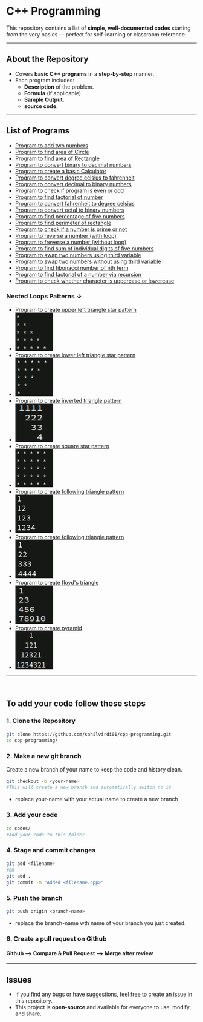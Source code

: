 #  C++ Programming

This repository contains a list of **simple, well-documented codes** starting from the very basics — perfect for self-learning or classroom reference.

---

## About the Repository
- Covers **basic C++ programs** in a **step-by-step** manner.
- Each program includes:
  - **Description** of the problem.
  - **Formula** (if applicable).
  - **Sample Output**.
  - **source code**.

---

## List of Programs

- [Program to add two numbers](codes/add-two-numbers.cpp)
- [Program to find area of Circle](codes/area-of-circle.cpp)
- [Program to find area of Rectangle](codes/area-of-ractangle.cpp)
- [Program to convert binary to decimal numbers](codes/binary_to_decimal.cpp)
- [Program to create a basic Calculator](codes/calculator.cpp)
- [Program to convert degree celsius to fahrenheit](codes/celsius-to-fahrenheit.cpp)
- [Program to convert decimal to binary numbers](codes/decimal_to_binary.cpp)
- [Program to check if program is even or odd](codes/even-or-odd.cpp)
- [Program to find factorial of number](codes/factorial-of-number.cpp)
- [Program to convert fahrenheit to degree celsius](codes/fahrenheit-to-celsius.cpp)
- [Program to convert octal to binary numbers](codes/octal_to_binary.cpp)
- [Program to find percentage of five numbers](codes/percentage-of-five-num.cpp)
- [Program to find perimeter of rectangle](codes/perimeter-of-rectangle.cpp)
- [Program to check if a number is prime or not](codes/prime-number-or-not.cpp)
- [Program to reverse a number (with loop)](codes/reverse-number-with-loop.cpp)
- [Program to freverse a number (without loop)](codes/preverse-number-without-loop.cpp)
- [Program to find sum of individual digits of five numbers](codes/sum-of-digits-of-five-digits-num.cpp)
- [Program to swap two numbers using third variable](cpdes/swap-two-numbers-using-variable.cpp)
- [Program to swap two numbers without using third variable](codes/swap-two-numbers-without-third-variable.cpp)
- [Program to find fibonacci number of nth term](codes/fibonacci.cpp)
- [Program to find factorial of a number via recursion](codes/factorial.cpp)
- [Program to check whether character is uppercase or lowercase](codes/uppercase-or-lowercase.cpp)
### Nested Loops Patterns ↓
- [Program to create upper left triangle star pattern](codes/loop-patterns/upper-left-triangle.cpp)
- <img style="width:100px;height:100px" src="media/lower-left-pattern.png">
- [Program to create lower left triangle star pattern](codes/loop-patterns/lower-left-triangle.cpp)
- <img style="width:100px;height:100px" src="media/upper-left-pattern.png">
- [Program to create inverted triangle pattern ](codes/loop-patterns/inverted-triangle-patteren.cpp)
- <img style="width:100px;height:100px" src="media/inverted-triangle.png">
- [Program to create square star pattern](codes/loop-patterns/square.cpp)
- <img style="width:100px;height:100px" src="media/square.png">
- [Program to create following triangle pattern](codes/loop-patterns/triangle-pattern.cpp)
- <img style="width:100px;height:100px" src="media/triangle2-patteren.png">
- [Program to create following triangle pattern](codes/loop-patterns/triangle-pattern2.cpp)
- <img style="width:100px;height:100px" src="media/triangle3-patteren.png">
- [Program to create floyd's triangle](codes/loop-patterns/floyd-triangle.cpp)
- <img style="width:100px;height:100px" src="media/floyds-triangle.png">
- [Program to create pyramid ](codes/loop-patterns/pyramid.cpp)
- <img style="width:100px;height:100px" src="media/pyramid.png">
---
<br>

## To add your code follow these steps

### 1. Clone the Repository
```bash
git clone https://github.com/sahilvirdi01/cpp-programming.git
cd cpp-programming/
```
### 2. Make a new git branch
Create a new branch of your name to keep the code and history clean. 
```bash
git checkout -b <your-name>
#This will create a new branch and automatically switch to it
```
 - replace your-name with your actual name to create a new branch
### 3. Add your code 
```bash
cd codes/
#Add your code to this folder
```
### 4. Stage and commit changes
```bash
git add <filename>
#OR
git add .
git commit -m "Added <filename.cpp>"
```
### 5. Push the branch
```bash
git push origin <branch-name>
```
 - replace the branch-name wth name of your branch you just created.

### 6. Create a pull request on Github
#### Github --> Compare & Pull Request --> Merge after review
---

## Issues
- If you find any bugs or have suggestions, feel free to [create an issue](../../issues) in this repository.
- This project is **open-source** and available for everyone to use, modify, and share.

<br>










